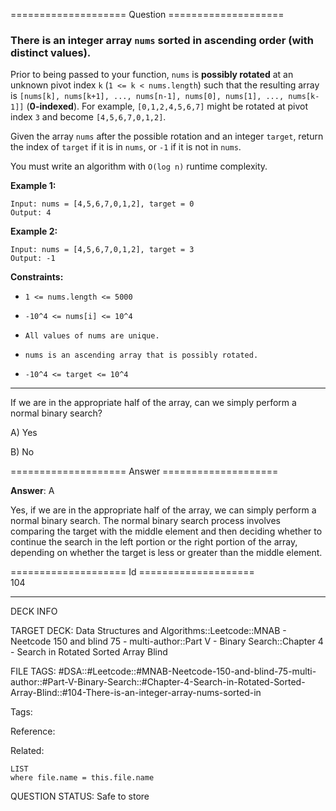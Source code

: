 ==================== Question ====================  

### There is an integer array `nums` sorted in ascending order (with **distinct** values).

Prior to being passed to your function, `nums` is **possibly rotated** at an unknown pivot index `k` (`1 <= k < nums.length`) such that the resulting array is `[nums[k], nums[k+1], ..., nums[n-1], nums[0], nums[1], ..., nums[k-1]]` (**0-indexed**). For example, `[0,1,2,4,5,6,7]` might be rotated at pivot index `3` and become `[4,5,6,7,0,1,2]`.

Given the array `nums` after the possible rotation and an integer `target`, return the index of `target` if it is in `nums`, or `-1` if it is not in `nums`.

You must write an algorithm with `O(log n)` runtime complexity.

**Example 1:**

<!-- codeblock-start -->
<pre><code>Input: nums = [4,5,6,7,0,1,2], target = 0
Output: 4
</code></pre>
<!-- codeblock-end -->

**Example 2:**

<!-- codeblock-start -->
<pre><code>Input: nums = [4,5,6,7,0,1,2], target = 3
Output: -1
</code></pre>
<!-- codeblock-end -->

**Constraints:**

- `1 <= nums.length <= 5000`

- `-10^4 <= nums[i] <= 10^4`

- `All values of nums are unique.`

- `nums is an ascending array that is possibly rotated.`

- `-10^4 <= target <= 10^4`

---

If we are in the appropriate half of the array, can we simply perform a normal binary search?

A) Yes

B) No  

==================== Answer ====================  

**Answer**: A

Yes, if we are in the appropriate half of the array, we can simply perform a normal binary search. The normal binary search process involves comparing the target with the middle element and then deciding whether to continue the search in the left portion or the right portion of the array, depending on whether the target is less or greater than the middle element.

==================== Id ====================  
104

---

DECK INFO

TARGET DECK: Data Structures and Algorithms::Leetcode::MNAB - Neetcode 150 and blind 75 - multi-author::Part V - Binary Search::Chapter 4 - Search in Rotated Sorted Array Blind

FILE TAGS: #DSA::#Leetcode::#MNAB-Neetcode-150-and-blind-75-multi-author::#Part-V-Binary-Search::#Chapter-4-Search-in-Rotated-Sorted-Array-Blind::#104-There-is-an-integer-array-nums-sorted-in

Tags:

Reference:

Related:

```dataview
LIST
where file.name = this.file.name
```
QUESTION STATUS: Safe to store
